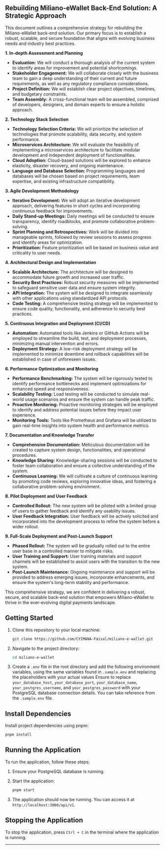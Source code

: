 ## **Rebuilding Miliano-eWallet Back-End Solution: A Strategic Approach**

This document outlines a comprehensive strategy for rebuilding the Miliano-eWallet back-end solution. Our primary focus is to establish a robust, scalable, and secure foundation that aligns with evolving business needs and industry best practices.

**1\. In-depth Assessment and Planning**

- **Evaluation:** We will conduct a thorough analysis of the current system to identify areas for improvement and potential shortcomings.
- **Stakeholder Engagement:** We will collaborate closely with the business team to gain a deep understanding of their current and future requirements, as well as any regulatory compliance considerations.
- **Project Definition:** We will establish clear project objectives, timelines, and budgetary constraints.
- **Team Assembly:** A cross-functional team will be assembled, comprised of developers, designers, and domain experts to ensure a holistic approach.

**2\. Technology Stack Selection**

- **Technology Selection Criteria:** We will prioritize the selection of technologies that promote scalability, data security, and system performance.
- **Microservices Architecture:** We will evaluate the feasibility of implementing a microservices architecture to facilitate modular development and independent deployment of functionalities.
- **Cloud Adoption:** Cloud-based solutions will be explored to enhance elasticity, disaster recovery, and ongoing maintenance.
- **Language and Database Selection:** Programming languages and databases will be chosen based on project requirements, team expertise, and existing infrastructure compatibility.

**3\. Agile Development Methodology**

- **Iterative Development:** We will adopt an iterative development approach, delivering features in short cycles and incorporating continuous feedback for improvements.
- **Daily Stand-up Meetings:** Daily meetings will be conducted to ensure transparency, identify roadblocks, and promote collaborative problem-solving.
- **Sprint Planning and Retrospectives:** Work will be divided into manageable sprints, followed by review sessions to assess progress and identify areas for optimization.
- **Prioritization:** Feature prioritization will be based on business value and criticality to user needs.

**4\. Architectural Design and Implementation**

- **Scalable Architecture:** The architecture will be designed to accommodate future growth and increased user traffic.
- **Security Best Practices:** Robust security measures will be implemented to safeguard sensitive user data and ensure system integrity.
- **API Integration:** The system will be designed to integrate seamlessly with other applications using standardized API protocols.
- **Code Testing:** A comprehensive testing strategy will be implemented to ensure code quality, functionality, and adherence to security best practices.

**5\. Continuous Integration and Deployment (CI/CD)**

- **Automation:** Automated tools like Jenkins or GitHub Actions will be employed to streamline the build, test, and deployment processes, minimizing manual intervention and errors.
- **Deployment Strategy:** A low-risk deployment strategy will be implemented to minimize downtime and rollback capabilities will be established in case of unforeseen issues.

**6\. Performance Optimization and Monitoring**

- **Performance Benchmarking:** The system will be rigorously tested to identify performance bottlenecks and implement optimizations for enhanced speed and responsiveness.
- **Scalability Testing:** Load testing will be conducted to simulate real-world usage scenarios and ensure the system can handle peak traffic.
- **Proactive Monitoring:** Proactive monitoring strategies will be employed to identify and address potential issues before they impact user experience.
- **Monitoring Tools:** Tools like Prometheus and Grafana will be utilized to gain real-time insights into system health and performance metrics.

**7\. Documentation and Knowledge Transfer**

- **Comprehensive Documentation:** Meticulous documentation will be created to capture system design, functionalities, and operational procedures.
- **Knowledge Sharing:** Knowledge-sharing sessions will be conducted to foster team collaboration and ensure a collective understanding of the system.
- **Continuous Learning:** We will cultivate a culture of continuous learning by promoting code reviews, exploring innovative ideas, and fostering a collaborative problem-solving environment.

**8\. Pilot Deployment and User Feedback**

- **Controlled Rollout:** The new system will be piloted with a limited group of users to gather feedback and identify any usability issues.
- **User Feedback Integration:** User feedback will be actively solicited and incorporated into the development process to refine the system before a wider rollout.

**9\. Full-Scale Deployment and Post-Launch Support**

- **Phased Rollout:** The system will be gradually rolled out to the entire user base in a controlled manner to mitigate risks.
- **User Training and Support:** User training materials and support channels will be established to assist users with the transition to the new system.
- **Post-Launch Maintenance:** Ongoing maintenance and support will be provided to address emerging issues, incorporate enhancements, and ensure the system's long-term stability and performance.

This comprehensive strategy, we are confident in delivering a robust, secure, and scalable back-end solution that empowers Miliano-eWallet to thrive in the ever-evolving digital payments landscape.

## Getting Started

1. Clone this repository to your local machine:

   ```bash
   git clone https://github.com/CYIMANA-Faisal/miliano-e-wallet.git
   ```

2. Navigate to the project directory:

   ```bash
   cd miliano-e-wallet
   ```

3. Create a `.env` file in the root directory and add the following environment variables, using the same variables found in `.sample.env` and replacing the placeholders with your actual values Ensure to replace `your_database_host`, `your_database_port`, `your_database_name`, `your_postgres_username`, and `your_postgres_password` with your PostgreSQL database connection details. You can take reference from the `.sample.env` file.

## Install Dependencies

Install project dependencies using pnpm:

```bash
pnpm install
```

## Running the Application

To run the application, follow these steps:

1. Ensure your PostgreSQL database is running.

2. Start the application:

   ```bash
   pnpm start
   ```

3. The application should now be running. You can access it at `http://localhost:3000/api/v1`.

## Stopping the Application

To stop the application, press `Ctrl + C` in the terminal where the application is running.

---

